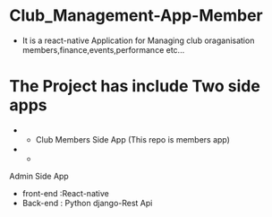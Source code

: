 # Club_Management-App-Member
- It is a react-native Application for Managing club oraganisation members,finance,events,performance etc...
# The Project has include Two side apps
- * Club Members Side App (This repo is members app)

- *
Admin Side App 
- front-end :React-native
- Back-end  : Python django-Rest Api
